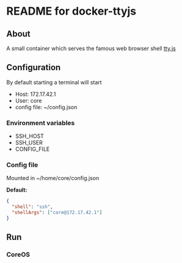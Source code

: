 # README for docker-ttyjs

## About

A small container which serves the famous web browser shell [tty.js](https://github.com/chjj/tty.js/)

## Configuration

By default starting a terminal will start 
* Host: 172.17.42.1
* User: core
* config file: ~/config.json

### Environment variables
* SSH_HOST
* SSH_USER
* CONFIG_FILE

### Config file

Mounted in ~/home/core/config.json

**Default:**

```json
{
  "shell": "ssh",
  "shellArgs": ["core@172.17.42.1"]
}

```

## Run


### CoreOS
